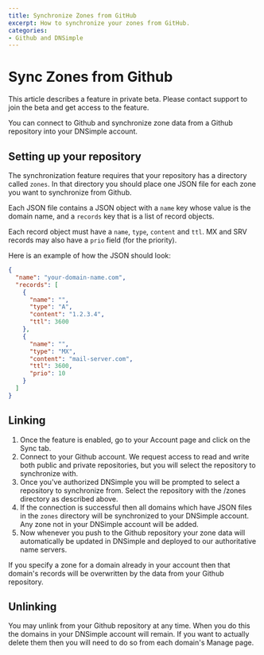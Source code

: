 ```yaml
---
title: Synchronize Zones from GitHub
excerpt: How to synchronize your zones from GitHub.
categories:
- Github and DNSimple
---
```


# Sync Zones from Github

<note>
This article describes a feature in private beta. Please contact support to join the beta and get access to the feature.
</note>

You can connect to Github and synchronize zone data from a Github repository into your DNSimple account.

## Setting up your repository

The synchronization feature requires that your repository has a directory called `zones`. In that directory you should place one JSON file for each zone you want to synchronize from Github.

Each JSON file contains a JSON object with a `name` key whose value is the domain name, and a `records` key that is a list of record objects.

Each record object must have a `name`, `type`, `content` and `ttl`. MX and SRV records may also have a `prio` field (for the priority).

Here is an example of how the JSON should look:

~~~json
{
  "name": "your-domain-name.com",
  "records": [
    {
      "name": "",
      "type": "A",
      "content": "1.2.3.4",
      "ttl": 3600
    },
    {
      "name": "",
      "type": "MX",
      "content": "mail-server.com",
      "ttl": 3600,
      "prio": 10
    }
  ]
}
~~~

## Linking

1. Once the feature is enabled, go to your Account page and click on the Sync tab.
2. Connect to your Github account. We request access to read and write both public and private repositories, but you will select the repository to synchronize with.
3. Once you've authorized DNSimple you will be prompted to select a repository to synchronize from. Select the repository with the /zones directory as described above.
4. If the connection is successful then all domains which have JSON files in the `zones` directory will be synchronized to your DNSimple account. Any zone not in your DNSimple account will be added.
5. Now whenever you push to the Github repository your zone data will automatically be updated in DNSimple and deployed to our authoritative name servers.

<warning>
If you specify a zone for a domain already in your account then that domain's records will be overwritten by the data from your Github repository.
</warning>

## Unlinking

You may unlink from your Github repository at any time. When you do this the domains in your DNSimple account will remain. If you want to actually delete them then you will need to do so from each domain's Manage page.
